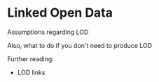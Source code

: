 
# Linked Open Data

Assumptions regarding LOD

Also, what to do if you don't need to produce LOD

Further reading:
* LOD links